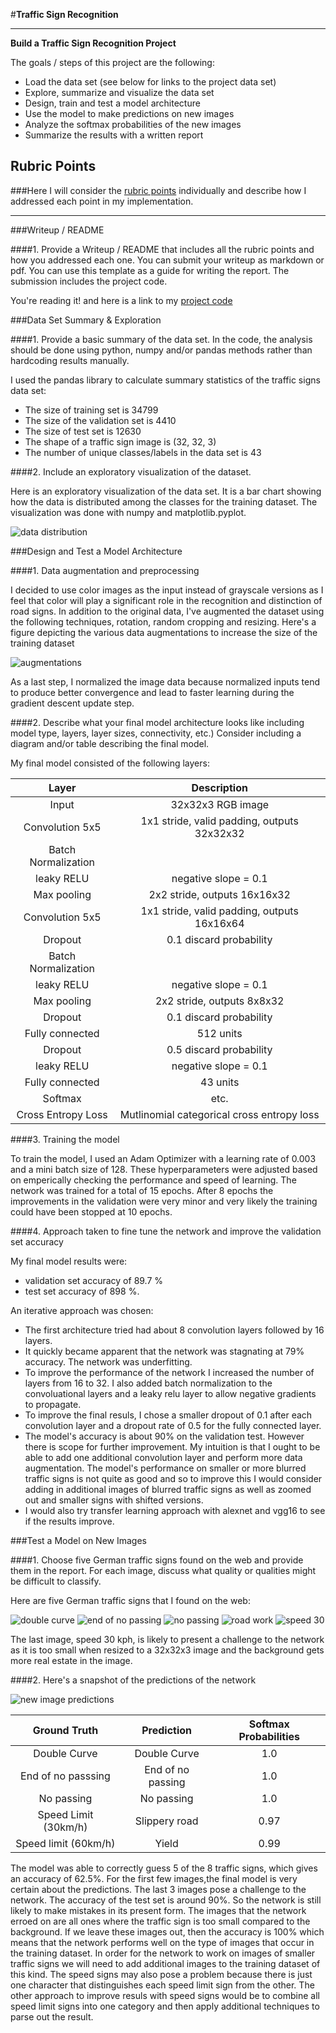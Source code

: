 #**Traffic Sign Recognition** 

---

**Build a Traffic Sign Recognition Project**

The goals / steps of this project are the following:
* Load the data set (see below for links to the project data set)
* Explore, summarize and visualize the data set
* Design, train and test a model architecture
* Use the model to make predictions on new images
* Analyze the softmax probabilities of the new images
* Summarize the results with a written report

## Rubric Points
###Here I will consider the [rubric points](https://review.udacity.com/#!/rubrics/481/view) individually and describe how I addressed each point in my implementation.  

---
###Writeup / README

####1. Provide a Writeup / README that includes all the rubric points and how you addressed each one. You can submit your writeup as markdown or pdf. You can use this template as a guide for writing the report. The submission includes the project code.

You're reading it! and here is a link to my [project code](https://github.com/udacity/CarND-Traffic-Sign-Classifier-Project/blob/master/Traffic_Sign_Classifier.ipynb)

###Data Set Summary & Exploration

####1. Provide a basic summary of the data set. In the code, the analysis should be done using python, numpy and/or pandas methods rather than hardcoding results manually.

I used the pandas library to calculate summary statistics of the traffic
signs data set:

* The size of training set is 34799
* The size of the validation set is 4410
* The size of test set is 12630
* The shape of a traffic sign image is (32, 32, 3)
* The number of unique classes/labels in the data set is 43

####2. Include an exploratory visualization of the dataset.

Here is an exploratory visualization of the data set. It is a bar chart showing how the data is distributed among the classes for the training dataset. The visualization was done with numpy and matplotlib.pyplot.

![data distribution](images/datadistrib_train.png)

###Design and Test a Model Architecture

####1. Data augmentation and preprocessing

I decided to use color images as the input instead of grayscale versions as I feel that color will play a significant role in the recognition and distinction of road signs. In addition to the original data, I've augmented the dataset using the following techniques, rotation, random cropping and resizing. Here's a figure depicting the various data augmentations to increase the size of the training dataset

![augmentations](images/dataaugmentation.png)

As a last step, I normalized the image data because normalized inputs tend to produce better convergence and lead to faster learning during the gradient descent update step.


####2. Describe what your final model architecture looks like including model type, layers, layer sizes, connectivity, etc.) Consider including a diagram and/or table describing the final model.

My final model consisted of the following layers:

| Layer         		|     Description	        					| 
|:---------------------:|:---------------------------------------------:| 
| Input         		| 32x32x3 RGB image   							| 
| Convolution 5x5     	| 1x1 stride, valid padding, outputs 32x32x32	|
| Batch Normalization   |                                               |
| leaky RELU			| negative slope = 0.1							|
| Max pooling	      	| 2x2 stride,  outputs 16x16x32				    |
| Convolution 5x5     	| 1x1 stride, valid padding, outputs 16x16x64	|
| Dropout               | 0.1 discard probability                       |
| Batch Normalization   |                                               |
| leaky RELU			| negative slope = 0.1							|
| Max pooling	      	| 2x2 stride,  outputs 8x8x32				    |
| Dropout               | 0.1 discard probability                       |
| Fully connected		| 512 units        							    |
| Dropout               | 0.5 discard probability                       |
| leaky RELU			| negative slope = 0.1							|
| Fully connected       | 43 units                                      |
| Softmax				| etc.        									|
| Cross Entropy Loss    | Mutlinomial categorical cross entropy loss    |
 


####3. Training the model

To train the model, I used an Adam Optimizer with a learning rate of 0.003 and a mini batch size of 128. These hyperparameters were adjusted based on emperically checking the performance and speed of learning. The network was trained for a total of 15 epochs. After 8 epochs the improvements in the validation were very minor and very likely the training could have been stopped at 10 epochs.

####4. Approach taken to fine tune the network and improve the validation set accuracy

My final model results were:
* validation set accuracy of 89.7 %
* test set accuracy of 898 %.

An iterative approach was chosen:
* The first architecture tried had about 8 convolution layers followed by 16 layers. 
* It quickly became apparent that the network was stagnating at 79% accuracy. The network was underfitting.
* To improve the performance of the network I increased the number of layers from 16 to 32. I also added batch normalization to the convoluational layers and a leaky relu layer to allow negative gradients to propagate.
* To improve the final resuls, I chose a smaller dropout of 0.1 after each convolution layer and a dropout rate of 0.5 for the fully connected layer.
* The model's accuracy is about 90% on the validation test. However there is scope for further improvement. My intuition is that I ought to be able to add one additional convolution layer and perform more data augmentation. The model's performance on smaller or more blurred traffic signs is not quite as good and so to improve this I would consider adding in additional images of blurred traffic signs as well as zoomed out and smaller signs with shifted versions. 
* I would also try transfer learning approach with alexnet and vgg16 to see if the results improve.
 

###Test a Model on New Images

####1. Choose five German traffic signs found on the web and provide them in the report. For each image, discuss what quality or qualities might be difficult to classify.

Here are five German traffic signs that I found on the web:

![double curve](test_images/doublecurve.gif) ![end of no passing](test_images/endofnopassing.png) ![no passing](test_images/npassing.png)
![road work](test_images/roadwork.gif) ![speed 30](test_images/speed30.jpg)

The last image, speed 30 kph, is likely to present a challenge to the network as it is too small when resized to a 32x32x3 image and the background gets more real estate in the image.

####2. Here's a  snapshot of the predictions of the network

![new image predictions](test_images/predictionsnewimages.png)

| Ground Truth         	|     Prediction	        					| Softmax Probabilities|
|:---------------------:|:---------------------------------------------:|:--------------------:|
| Double Curve          | Double Curve   								| 1.0                  |
| End of no passsing    | End of no passing 						    | 1.0                  |
| No passing			| No passing									| 1.0                  |
| Speed Limit (30km/h)	| Slippery road						 			| 0.97                 |
| Speed limit (60km/h)  | Yield     							        | 0.99

The model was able to correctly guess 5 of the 8 traffic signs, which gives an accuracy of 62.5%. For the first few images,the final model is very certain about the predictions. The last 3 images pose a challenge to the network.
The accuracy of the test set is around 90%. So the network is still likely to make mistakes in its present form. The images that the network erroed on are all ones where the traffic sign is too small compared to the background. If we leave these images out, then the accuracy is 100% which means that the network performs well on the type of images that occur in the training dataset. In order for the network to work on images of smaller traffic signs we will need to add additional images to the training dataset of this kind. The speed signs may also pose a problem because there is just one character that distinguishes each speed limit sign from the other. The other approach to improve resuls with speed signs would be to combine all speed limit signs into one category and then apply additional techniques to parse out the result. 

